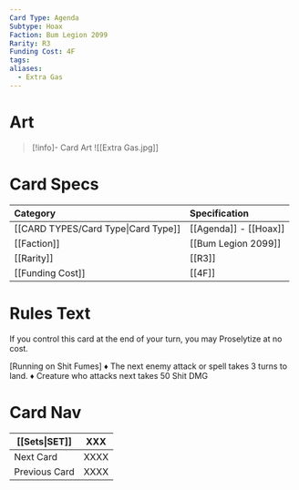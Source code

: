 ```yaml
---
Card Type: Agenda
Subtype: Hoax
Faction: Bum Legion 2099
Rarity: R3
Funding Cost: 4F
tags: 
aliases:
  - Extra Gas
---
```

# Art

> [!info]- Card Art
> ![[Extra Gas.jpg]]

# Card Specs

| Category                            | Specification     |
|:----------------------------------- |:----------------- |
| [[CARD TYPES/Card Type\|Card Type]] | [[Agenda]] - [[Hoax]] |
| [[Faction]]                         | [[Bum Legion 2099]]              |
| [[Rarity]]                          | [[R3]]              |
| [[Funding Cost]]                    | [[4F]]            |

# Rules Text

If you control this card at the end of your turn, you may Proselytize at no cost.

[Running on Shit Fumes]
♦ The next enemy attack or spell takes 3 turns to land.
♦ Creature who attacks next takes 50 Shit DMG

# Card Nav

| [[Sets\|SET]] | XXX |  
| --- | --- |  
| Next Card | XXXX |  
| Previous Card | XXXX |  

